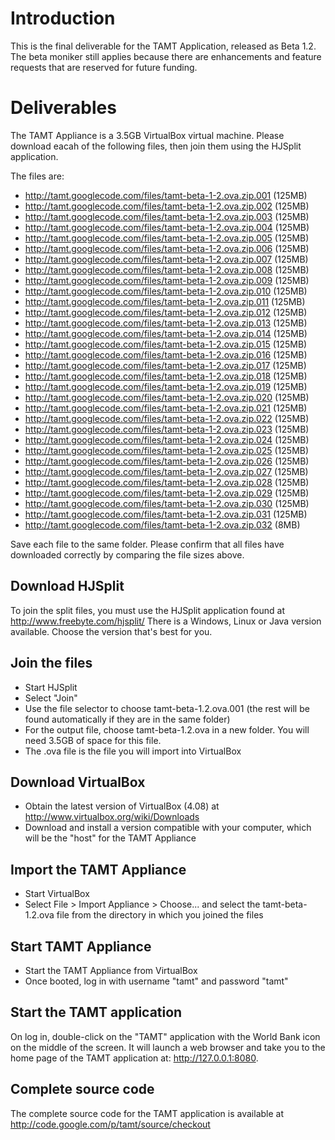 # Introduction #

This is the final deliverable for the TAMT Application, released as Beta 1.2. The beta moniker still applies because there are enhancements and feature requests that are reserved for future funding.

# Deliverables #

The TAMT Appliance is a 3.5GB VirtualBox virtual machine. Please download eacah of the following files, then join them using the HJSplit application.

The files are:

  * http://tamt.googlecode.com/files/tamt-beta-1-2.ova.zip.001 (125MB)
  * http://tamt.googlecode.com/files/tamt-beta-1-2.ova.zip.002 (125MB)
  * http://tamt.googlecode.com/files/tamt-beta-1-2.ova.zip.003 (125MB)
  * http://tamt.googlecode.com/files/tamt-beta-1-2.ova.zip.004 (125MB)
  * http://tamt.googlecode.com/files/tamt-beta-1-2.ova.zip.005 (125MB)
  * http://tamt.googlecode.com/files/tamt-beta-1-2.ova.zip.006 (125MB)
  * http://tamt.googlecode.com/files/tamt-beta-1-2.ova.zip.007 (125MB)
  * http://tamt.googlecode.com/files/tamt-beta-1-2.ova.zip.008 (125MB)
  * http://tamt.googlecode.com/files/tamt-beta-1-2.ova.zip.009 (125MB)
  * http://tamt.googlecode.com/files/tamt-beta-1-2.ova.zip.010 (125MB)
  * http://tamt.googlecode.com/files/tamt-beta-1-2.ova.zip.011 (125MB)
  * http://tamt.googlecode.com/files/tamt-beta-1-2.ova.zip.012 (125MB)
  * http://tamt.googlecode.com/files/tamt-beta-1-2.ova.zip.013 (125MB)
  * http://tamt.googlecode.com/files/tamt-beta-1-2.ova.zip.014 (125MB)
  * http://tamt.googlecode.com/files/tamt-beta-1-2.ova.zip.015 (125MB)
  * http://tamt.googlecode.com/files/tamt-beta-1-2.ova.zip.016 (125MB)
  * http://tamt.googlecode.com/files/tamt-beta-1-2.ova.zip.017 (125MB)
  * http://tamt.googlecode.com/files/tamt-beta-1-2.ova.zip.018 (125MB)
  * http://tamt.googlecode.com/files/tamt-beta-1-2.ova.zip.019 (125MB)
  * http://tamt.googlecode.com/files/tamt-beta-1-2.ova.zip.020 (125MB)
  * http://tamt.googlecode.com/files/tamt-beta-1-2.ova.zip.021 (125MB)
  * http://tamt.googlecode.com/files/tamt-beta-1-2.ova.zip.022 (125MB)
  * http://tamt.googlecode.com/files/tamt-beta-1-2.ova.zip.023 (125MB)
  * http://tamt.googlecode.com/files/tamt-beta-1-2.ova.zip.024 (125MB)
  * http://tamt.googlecode.com/files/tamt-beta-1-2.ova.zip.025 (125MB)
  * http://tamt.googlecode.com/files/tamt-beta-1-2.ova.zip.026 (125MB)
  * http://tamt.googlecode.com/files/tamt-beta-1-2.ova.zip.027 (125MB)
  * http://tamt.googlecode.com/files/tamt-beta-1-2.ova.zip.028 (125MB)
  * http://tamt.googlecode.com/files/tamt-beta-1-2.ova.zip.029 (125MB)
  * http://tamt.googlecode.com/files/tamt-beta-1-2.ova.zip.030 (125MB)
  * http://tamt.googlecode.com/files/tamt-beta-1-2.ova.zip.031 (125MB)
  * http://tamt.googlecode.com/files/tamt-beta-1-2.ova.zip.032 (8MB)

Save each file to the same folder. Please confirm that all files have downloaded correctly by comparing the file sizes above.

## Download HJSplit ##

To join the split files, you must use the HJSplit application found at http://www.freebyte.com/hjsplit/
There is a Windows, Linux or Java version available. Choose the version that's best for you.

## Join the files ##

  * Start HJSplit
  * Select "Join"
  * Use the file selector to choose tamt-beta-1.2.ova.001 (the rest will be found automatically if they are in the same folder)
  * For the output file, choose tamt-beta-1.2.ova in a new folder. You will need 3.5GB of space for this file.
  * The .ova file is the file you will import into VirtualBox

## Download VirtualBox ##

  * Obtain the latest version of VirtualBox (4.08) at http://www.virtualbox.org/wiki/Downloads
  * Download and install a version compatible with your computer, which will be the "host" for the TAMT Appliance

## Import the TAMT Appliance ##

  * Start VirtualBox
  * Select File > Import Appliance > Choose... and select the tamt-beta-1.2.ova file from the directory in which you joined the files

## Start TAMT Appliance ##

  * Start the TAMT Appliance from VirtualBox
  * Once booted, log in with username "tamt" and password "tamt"

## Start the TAMT application ##

On log in, double-click on the "TAMT" application with the World Bank icon on the middle of the screen. It will launch a web browser and take you to the home page of the TAMT application at: http://127.0.0.1:8080.

## Complete source code ##

The complete source code for the TAMT application is available at http://code.google.com/p/tamt/source/checkout